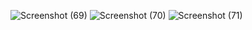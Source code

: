 ![Screenshot (69)](https://github.com/user-attachments/assets/02b3bb19-00aa-4996-8525-85bf3e9ef523)
![Screenshot (70)](https://github.com/user-attachments/assets/b0cedff9-e4d8-40f1-825f-13c332ebd7ce)
![Screenshot (71)](https://github.com/user-attachments/assets/d372b429-7d48-4335-ad14-e11b868a5e06)


